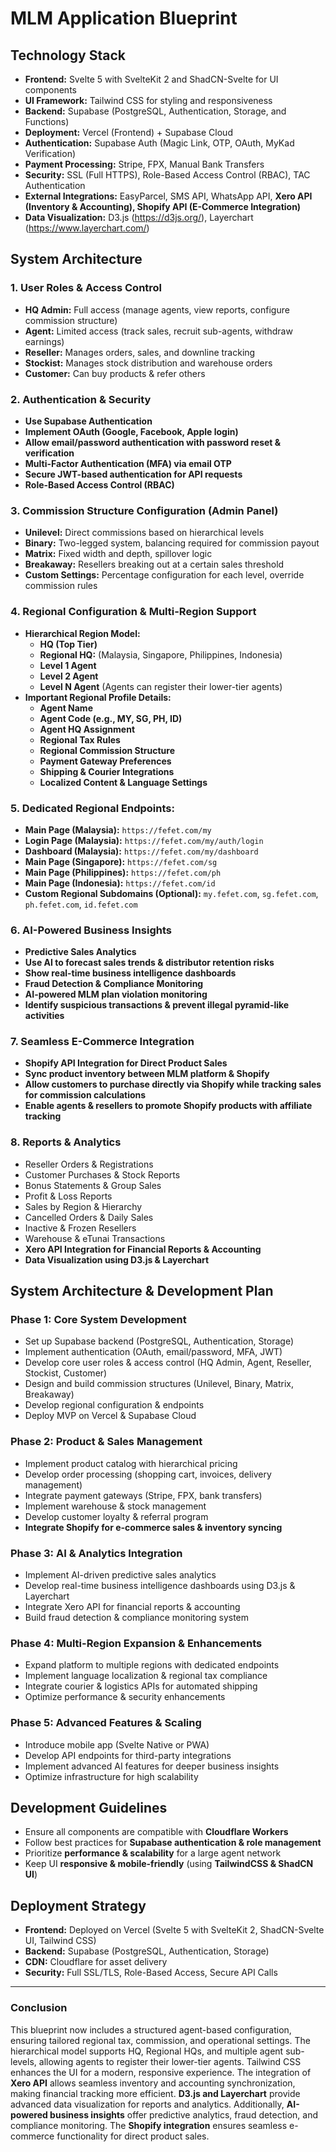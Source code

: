 # **MLM Application Blueprint**

## **Technology Stack**
- **Frontend:** Svelte 5 with SvelteKit 2 and ShadCN-Svelte for UI components
- **UI Framework:** Tailwind CSS for styling and responsiveness
- **Backend:** Supabase (PostgreSQL, Authentication, Storage, and Functions)
- **Deployment:** Vercel (Frontend) + Supabase Cloud
- **Authentication:** Supabase Auth (Magic Link, OTP, OAuth, MyKad Verification)
- **Payment Processing:** Stripe, FPX, Manual Bank Transfers
- **Security:** SSL (Full HTTPS), Role-Based Access Control (RBAC), TAC Authentication
- **External Integrations:** EasyParcel, SMS API, WhatsApp API, **Xero API (Inventory & Accounting), Shopify API (E-Commerce Integration)**
- **Data Visualization:** D3.js (https://d3js.org/), Layerchart (https://www.layerchart.com/)

## **System Architecture**
### **1. User Roles & Access Control**
- **HQ Admin:** Full access (manage agents, view reports, configure commission structure)
- **Agent:** Limited access (track sales, recruit sub-agents, withdraw earnings)
- **Reseller:** Manages orders, sales, and downline tracking
- **Stockist:** Manages stock distribution and warehouse orders
- **Customer:** Can buy products & refer others

### **2. Authentication & Security**
- **Use Supabase Authentication**
- **Implement OAuth (Google, Facebook, Apple login)**
- **Allow email/password authentication with password reset & verification**
- **Multi-Factor Authentication (MFA) via email OTP**
- **Secure JWT-based authentication for API requests**
- **Role-Based Access Control (RBAC)**

### **3. Commission Structure Configuration (Admin Panel)**
- **Unilevel:** Direct commissions based on hierarchical levels
- **Binary:** Two-legged system, balancing required for commission payout
- **Matrix:** Fixed width and depth, spillover logic
- **Breakaway:** Resellers breaking out at a certain sales threshold
- **Custom Settings:** Percentage configuration for each level, override commission rules

### **4. Regional Configuration & Multi-Region Support**
- **Hierarchical Region Model:**
  - **HQ (Top Tier)**
  - **Regional HQ:** (Malaysia, Singapore, Philippines, Indonesia)
  - **Level 1 Agent**
  - **Level 2 Agent**
  - **Level N Agent** (Agents can register their lower-tier agents)
- **Important Regional Profile Details:**
  - **Agent Name**
  - **Agent Code (e.g., MY, SG, PH, ID)**
  - **Agent HQ Assignment**
  - **Regional Tax Rules**
  - **Regional Commission Structure**
  - **Payment Gateway Preferences**
  - **Shipping & Courier Integrations**
  - **Localized Content & Language Settings**

### **5. Dedicated Regional Endpoints:**
  - **Main Page (Malaysia):** `https://fefet.com/my`
  - **Login Page (Malaysia):** `https://fefet.com/my/auth/login`
  - **Dashboard (Malaysia):** `https://fefet.com/my/dashboard`
  - **Main Page (Singapore):** `https://fefet.com/sg`
  - **Main Page (Philippines):** `https://fefet.com/ph`
  - **Main Page (Indonesia):** `https://fefet.com/id`
  - **Custom Regional Subdomains (Optional):** `my.fefet.com`, `sg.fefet.com`, `ph.fefet.com`, `id.fefet.com`

### **6. AI-Powered Business Insights**
- **Predictive Sales Analytics**
- **Use AI to forecast sales trends & distributor retention risks**
- **Show real-time business intelligence dashboards**
- **Fraud Detection & Compliance Monitoring**
- **AI-powered MLM plan violation monitoring**
- **Identify suspicious transactions & prevent illegal pyramid-like activities**

### **7. Seamless E-Commerce Integration**
- **Shopify API Integration for Direct Product Sales**
- **Sync product inventory between MLM platform & Shopify**
- **Allow customers to purchase directly via Shopify while tracking sales for commission calculations**
- **Enable agents & resellers to promote Shopify products with affiliate tracking**

### **8. Reports & Analytics**
- Reseller Orders & Registrations
- Customer Purchases & Stock Reports
- Bonus Statements & Group Sales
- Profit & Loss Reports
- Sales by Region & Hierarchy
- Cancelled Orders & Daily Sales
- Inactive & Frozen Resellers
- Warehouse & eTunai Transactions
- **Xero API Integration for Financial Reports & Accounting**
- **Data Visualization using D3.js & Layerchart**

## **System Architecture & Development Plan**
### **Phase 1: Core System Development**
- Set up Supabase backend (PostgreSQL, Authentication, Storage)
- Implement authentication (OAuth, email/password, MFA, JWT)
- Develop core user roles & access control (HQ Admin, Agent, Reseller, Stockist, Customer)
- Design and build commission structures (Unilevel, Binary, Matrix, Breakaway)
- Develop regional configuration & endpoints
- Deploy MVP on Vercel & Supabase Cloud

### **Phase 2: Product & Sales Management**
- Implement product catalog with hierarchical pricing
- Develop order processing (shopping cart, invoices, delivery management)
- Integrate payment gateways (Stripe, FPX, bank transfers)
- Implement warehouse & stock management
- Develop customer loyalty & referral program
- **Integrate Shopify for e-commerce sales & inventory syncing**

### **Phase 3: AI & Analytics Integration**
- Implement AI-driven predictive sales analytics
- Develop real-time business intelligence dashboards using D3.js & Layerchart
- Integrate Xero API for financial reports & accounting
- Build fraud detection & compliance monitoring system

### **Phase 4: Multi-Region Expansion & Enhancements**
- Expand platform to multiple regions with dedicated endpoints
- Implement language localization & regional tax compliance
- Integrate courier & logistics APIs for automated shipping
- Optimize performance & security enhancements

### **Phase 5: Advanced Features & Scaling**
- Introduce mobile app (Svelte Native or PWA)
- Develop API endpoints for third-party integrations
- Implement advanced AI features for deeper business insights
- Optimize infrastructure for high scalability

## **Development Guidelines**
- Ensure all components are compatible with **Cloudflare Workers**
- Follow best practices for **Supabase authentication & role management**
- Prioritize **performance & scalability** for a large agent network
- Keep UI **responsive & mobile-friendly** (using **TailwindCSS & ShadCN UI**)

## **Deployment Strategy**
- **Frontend:** Deployed on Vercel (Svelte 5 with SvelteKit 2, ShadCN-Svelte UI, Tailwind CSS)
- **Backend:** Supabase (PostgreSQL, Authentication, Storage)
- **CDN:** Cloudflare for asset delivery
- **Security:** Full SSL/TLS, Role-Based Access, Secure API Calls

---

### **Conclusion**
This blueprint now includes a structured agent-based configuration, ensuring tailored regional tax, commission, and operational settings. The hierarchical model supports HQ, Regional HQs, and multiple agent sub-levels, allowing agents to register their lower-tier agents. Tailwind CSS enhances the UI for a modern, responsive experience. The integration of **Xero API** allows seamless inventory and accounting synchronization, making financial tracking more efficient. **D3.js and Layerchart** provide advanced data visualization for reports and analytics. Additionally, **AI-powered business insights** offer predictive analytics, fraud detection, and compliance monitoring. The **Shopify integration** ensures seamless e-commerce functionality for direct product sales.

